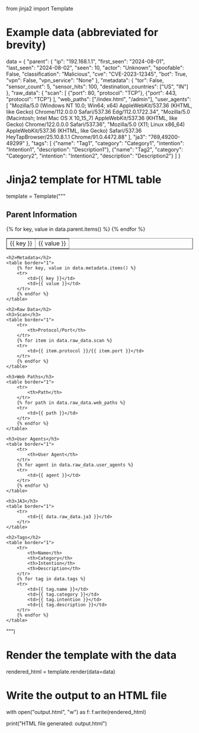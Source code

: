 from jinja2 import Template

# Example data (abbreviated for brevity)
data = {
    "parent": {
        "ip": "192.168.1.1",
        "first_seen": "2024-08-01",
        "last_seen": "2024-08-02",
        "seen": 10,
        "actor": "Unknown",
        "spoofable": False,
        "classification": "Malicious",
        "cve": "CVE-2023-12345",
        "bot": True,
        "vpn": False,
        "vpn_service": "None"
    },
    "metadata": {
        "tor": False,
        "sensor_count": 5,
        "sensor_hits": 100,
        "destination_countries": ["US", "IN"]
    },
    "raw_data": {
        "scan": [
            {"port": 80, "protocol": "TCP"},
            {"port": 443, "protocol": "TCP"}
        ],
        "web_paths": ["/index.html", "/admin"],
        "user_agents": [
            "Mozilla/5.0 (Windows NT 10.0; Win64; x64) AppleWebKit/537.36 (KHTML, like Gecko) Chrome/112.0.0.0 Safari/537.36 Edg/112.0.1722.34",
            "Mozilla/5.0 (Macintosh; Intel Mac OS X 10_15_7) AppleWebKit/537.36 (KHTML, like Gecko) Chrome/122.0.0.0 Safari/537.36",
            "Mozilla/5.0 (X11; Linux x86_64) AppleWebKit/537.36 (KHTML, like Gecko) Safari/537.36 HeyTapBrowser/25.10.8.1.1 Chrome/91.0.4472.88"
        ],
        "ja3": "769,49200-49299"
    },
    "tags": [
        {"name": "Tag1", "category": "Category1", "intention": "Intention1", "description": "Description1"},
        {"name": "Tag2", "category": "Category2", "intention": "Intention2", "description": "Description2"}
    ]
}

# Jinja2 template for HTML table
template = Template("""
<html>
<head>
    <title>Data Table</title>
</head>
<body>
    <h2>Parent Information</h2>
    <table border="1">
        {% for key, value in data.parent.items() %}
        <tr>
            <td>{{ key }}</td>
            <td>{{ value }}</td>
        </tr>
        {% endfor %}
    </table>

    <h2>Metadata</h2>
    <table border="1">
        {% for key, value in data.metadata.items() %}
        <tr>
            <td>{{ key }}</td>
            <td>{{ value }}</td>
        </tr>
        {% endfor %}
    </table>

    <h2>Raw Data</h2>
    <h3>Scan</h3>
    <table border="1">
        <tr>
            <th>Protocol/Port</th>
        </tr>
        {% for item in data.raw_data.scan %}
        <tr>
            <td>{{ item.protocol }}/{{ item.port }}</td>
        </tr>
        {% endfor %}
    </table>

    <h3>Web Paths</h3>
    <table border="1">
        <tr>
            <th>Path</th>
        </tr>
        {% for path in data.raw_data.web_paths %}
        <tr>
            <td>{{ path }}</td>
        </tr>
        {% endfor %}
    </table>

    <h3>User Agents</h3>
    <table border="1">
        <tr>
            <th>User Agent</th>
        </tr>
        {% for agent in data.raw_data.user_agents %}
        <tr>
            <td>{{ agent }}</td>
        </tr>
        {% endfor %}
    </table>

    <h3>JA3</h3>
    <table border="1">
        <tr>
            <td>{{ data.raw_data.ja3 }}</td>
        </tr>
    </table>

    <h2>Tags</h2>
    <table border="1">
        <tr>
            <th>Name</th>
            <th>Category</th>
            <th>Intention</th>
            <th>Description</th>
        </tr>
        {% for tag in data.tags %}
        <tr>
            <td>{{ tag.name }}</td>
            <td>{{ tag.category }}</td>
            <td>{{ tag.intention }}</td>
            <td>{{ tag.description }}</td>
        </tr>
        {% endfor %}
    </table>
</body>
</html>
""")

# Render the template with the data
rendered_html = template.render(data=data)

# Write the output to an HTML file
with open("output.html", "w") as f:
    f.write(rendered_html)

print("HTML file generated: output.html")
